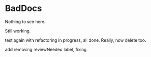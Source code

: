 # BadDocs

Nothing to see here.

Still working.

test again with refactoring in progress, all done.  Really, now delete too.

add removing reviewNeeded label, fixing.